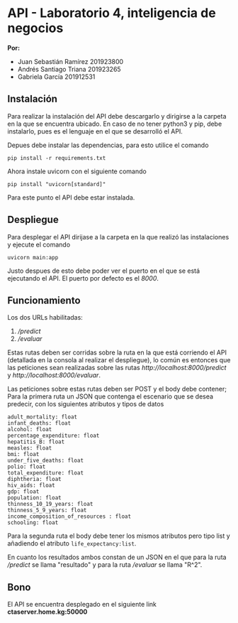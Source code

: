 # API - Laboratorio 4, inteligencia de negocios

**Por:**
- Juan Sebastián Ramírez 201923800
- Andrés Santiago Triana 201923265
- Gabriela García 201912531

## Instalación

Para realizar la instalación del API debe descargarlo y dirigirse a la carpeta en la que se encuentra ubicado.
En caso de no tener python3 y pip, debe instalarlo, pues es el lenguaje en el que se desarrolló el API.

Depues debe instalar las dependencias, para esto utilice el comando

    pip install -r requirements.txt

Ahora instale uvicorn con el siguiente comando

    pip install "uvicorn[standard]" 
   
   Para este punto el API debe estar instalada.

## Despliegue

Para desplegar el API dirijase a la carpeta en la que realizó las instalaciones y ejecute el comando 

    uvicorn main:app

Justo despues de esto debe poder ver el puerto en el que se está ejecutando el API. El puerto por defecto es el *8000*.

## Funcionamiento

Los dos URLs habilitadas:
1. */predict*
2. */evaluar*

Estas rutas deben ser corridas sobre la ruta en la que está corriendo el API (detallada en la consola al realizar el despliegue), lo común es entonces que las peticiones sean realizadas sobre las rutas *http://localhost:8000/predict* y *http://localhost:8000/evaluar*.

Las peticiones sobre estas rutas deben ser POST y el body debe contener; Para la primera ruta un JSON que contenga el escenario que se desea predecir, con los siguientes atributos y tipos de datos

    adult_mortality: float
    infant_deaths: float
    alcohol: float
    percentage_expenditure: float
    hepatitis_B: float
    measles: float
    bmi: float
    under_five_deaths: float
    polio: float
    total_expenditure: float
    diphtheria: float
    hiv_aids: float
    gdp: float
    population: float
    thinness_10_19_years: float
    thinness_5_9_years: float
    income_composition_of_resources : float
    schooling: float
Para la segunda ruta el body debe tener los mismos atributos pero tipo list y añadiendo el atributo `life_expectancy:list`.

En cuanto los resultados ambos constan de un JSON en el que para la ruta */predict* se llama "resultado" y para la ruta */evaluar* se llama "R^2".

## Bono
El API se encuentra desplegado en el siguiente link **ctaserver.home.kg:50000**
